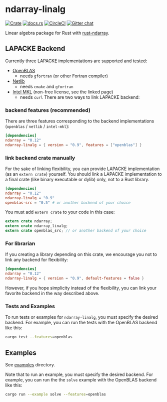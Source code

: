 ndarray-linalg
===============
[![Crate](http://meritbadge.herokuapp.com/ndarray-linalg)](https://crates.io/crates/ndarray-linalg)
[![docs.rs](https://docs.rs/ndarray-linalg/badge.svg)](https://docs.rs/ndarray-linalg)
[![CircleCI](https://circleci.com/gh/termoshtt/ndarray-linalg.svg?style=shield)](https://circleci.com/gh/termoshtt/ndarray-linalg)
[![Gitter chat](https://badges.gitter.im/termoshtt-scirust/ndarray-linalg.png)](https://gitter.im/termoshtt-scirust/ndarray-linalg)

Linear algebra package for Rust with [rust-ndarray](https://github.com/bluss/rust-ndarray).

LAPACKE Backend
----------------

Currently three LAPACKE implementations are supported and tested:

- [OpenBLAS](https://github.com/cmr/openblas-src)
  - needs `gfortran` (or other Fortran compiler)
- [Netlib](https://github.com/cmr/netlib-src)
  - needs `cmake` and `gfortran`
- [Intel MKL](https://github.com/termoshtt/rust-intel-mkl) (non-free license, see the linked page)
  - needs `curl`
There are two ways to link LAPACKE backend:

### backend features (recommended)
There are three features corresponding to the backend implementations (`openblas` / `netlib` / `intel-mkl`):

```toml
[dependencies]
ndarray = "0.12"
ndarray-linalg = { version = "0.9", features = ["openblas"] }
```

### link backend crate manually
For the sake of linking flexibility, you can provide LAPACKE implementation (as an `extern crate`) yourself.
You should link a LAPACKE implementation to a final crate (like binary executable or dylib) only, not to a Rust library.

```toml
[dependencies]
ndarray = "0.12"
ndarray-linalg = "0.9"
openblas-src = "0.5" # or another backend of your choice

```

You must add `extern crate` to your code in this case:

```rust
extern crate ndarray;
extern crate ndarray_linalg;
extern crate openblas_src; // or another backend of your choice
```

### For librarian
If you creating a library depending on this crate, we encourage you not to link any backend for flexibility:

```toml
[dependencies]
ndarray = "0.12"
ndarray-linalg = { version = "0.9", default-features = false }
```

However, if you hope simplicity instead of the flexibility, you can link your favorite backend in the way described above.

### Tests and Examples

To run tests or examples for `ndarray-linalg`, you must specify the desired
backend. For example, you can run the tests with the OpenBLAS backend like
this:

```sh
cargo test --features=openblas
```

Examples
---------
See [examples](https://github.com/termoshtt/ndarray-linalg/tree/master/examples) directory.

Note that to run an example, you must specify the desired backend. For example,
you can run the the `solve` example with the OpenBLAS backend like this:

```sh
cargo run --example solve --features=openblas
```
